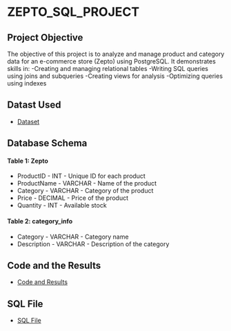 # ZEPTO_SQL_PROJECT

## Project Objective
The objective of this project is to analyze and manage product and category data for an e-commerce store (Zepto) using PostgreSQL.
It demonstrates skills in:
-Creating and managing relational tables
-Writing SQL queries using joins and subqueries
-Creating views for analysis
-Optimizing queries using indexes

## Datast Used
- <a href="https://github.com/Shifanaks/ZEPTO_SQL_PROJECT/blob/main/zepto_v2.csv">Dataset</a>

## Database Schema

#### Table 1: Zepto
- ProductID	- INT -	Unique ID for each product
- ProductName -	VARCHAR -	Name of the product
- Category	- VARCHAR	- Category of the product
- Price	- DECIMAL	- Price of the product
- Quantity -	INT	- Available stock

#### Table 2: category_info
- Category -	VARCHAR	- Category name
- Description	- VARCHAR	 - Description of the category

## Code and the Results
- <a href="https://github.com/Shifanaks/ZEPTO_SQL_PROJECT/blob/main/ZEPTO_PROJECT_CODE_RESULTS.pdf">Code and Results</a>

## SQL File
- <a href="https://github.com/Shifanaks/ZEPTO_SQL_PROJECT/blob/main/Zepto_sql.sql">SQL File</a>
